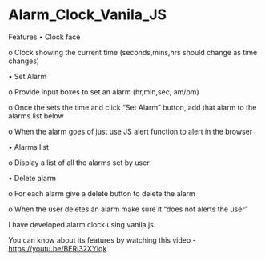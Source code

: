 # Alarm_Clock_Vanila_JS

Features
•	Clock face

o	Clock showing the current time (seconds,mins,hrs should change as time changes)


•	Set Alarm

o	Provide input boxes to set an alarm (hr,min,sec, am/pm)

o	Once the sets the time and click “Set Alarm” button, add that alarm to the alarms list below

o	When the alarm goes of just use JS alert function to alert in the browser


•	Alarms list

o	Display a list of all the alarms set by user

•	Delete alarm

o	For each alarm give a delete button to delete the alarm

o	When the user deletes an alarm make sure it “does not alerts the user”

I have developed alarm clock using vanila js. 

You can know about its features by watching this video - https://youtu.be/BERi32XYlqk

